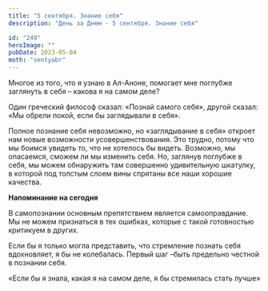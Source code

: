 ```yaml
---
title: "5 сентября. Знание себя"
description: "День за Днем - 5 сентября. Знание себя"

id: "249"
heroImage: ""
pubDate: 2023-05-04
moth: "sentyabr"
---
```


Многое из того, что я узнаю в Ал-Аноне, помогает мне поглубже заглянуть в себя
– какова я на самом деле?

Один греческий философ сказал: «Познай самого себя», другой сказал: «Мы обрели
покой, если бы заглядывали в себя».

Полное познание себя невозможно, но «заглядывание в себя» откроет нам новые
возможности усовершенствования. Это трудно, потому что мы боимся увидеть то,
что не хотелось бы видеть. Возможно, мы опасаемся, сможем ли мы изменить себя.
Но, заглянув поглубже в себя, мы можем обнаружить там совершенно удивительную
шкатулку, в которой под толстым слоем вины спрятаны все наши хорошие качества.

**Напоминание на сегодня**

В самопознании основным препятствием является самооправдание. Мы не можем
признаться в тех ошибках, которые с такой готовностью критикуем в других.

Если бы я только могла представить, что стремление познать себя вдохновляет, я
бы не колебалась. Первый шаг –быть предельно честной в познании себя.

«Если бы я знала, какая я на самом деле, я бы стремилась стать лучше»
